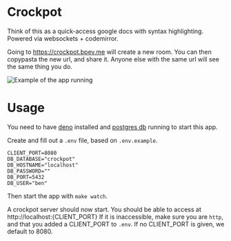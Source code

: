 # Crockpot

Think of this as a quick-access google docs with syntax highlighting. Powered via websockets + codemirror.

Going to https://crockpot.bpev.me will create a new room.
You can then copypasta the new url, and share it.
Anyone else with the same url will see the same thing you do.

![Example of the app running](https://bpev.me/images/ad29754b.png)

# Usage

You need to have [deno](https://deno.land) installed and [postgres db](https://www.postgresql.org) running to start this app.

Create and fill out a `.env` file, based on `.env.example`.

```
CLIENT_PORT=8080
DB_DATABASE="crockpot"
DB_HOSTNAME="localhost"
DB_PASSWORD=""
DB_PORT=5432
DB_USER="ben"
```
Then start the app with `make watch`.

A crockpot server should now start.
You should be able to access at http://localhost:{CLIENT_PORT}
If it is inaccessible, make sure you are `http`, and that you added a CLIENT_PORT to `.env`.
If no CLIENT_PORT is given, we default to 8080.
